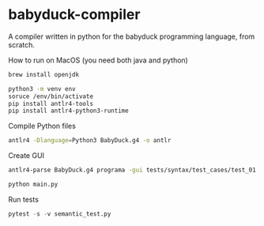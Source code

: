 # babyduck-compiler
A compiler written in python for the babyduck programming language, from scratch.

How to run on MacOS (you need both java and python)
```bash
brew install openjdk

python3 -m venv env
soruce /env/bin/activate
pip install antlr4-tools
pip install antlr4-python3-runtime
```

Compile Python files
```bash
antlr4 -Dlanguage=Python3 BabyDuck.g4 -o antlr
```

Create GUI
```bash
antlr4-parse BabyDuck.g4 programa -gui tests/syntax/test_cases/test_01.txt
```

```python
python main.py
```

Run tests
```python
pytest -s -v semantic_test.py
```